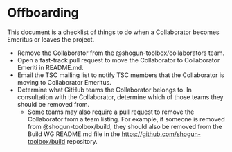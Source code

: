 # Offboarding

This document is a checklist of things to do when a Collaborator becomes
Emeritus or leaves the project.

* Remove the Collaborator from the @shogun-toolbox/collaborators team.
* Open a fast-track pull request to move the Collaborator to Collaborator
  Emeriti in README.md.
* Email the TSC mailing list to notify TSC members that the Collaborator is
  moving to Collaborator Emeritus.
* Determine what GitHub teams the Collaborator belongs to. In consultation with
  the Collaborator, determine which of those teams they should be removed from.
    * Some teams may also require a pull request to remove the Collaborator from
      a team listing. For example, if someone is removed from @shogun-toolbox/build,
      they should also be removed from the Build WG README.md file in the
      https://github.com/shogun-toolbox/build repository.
